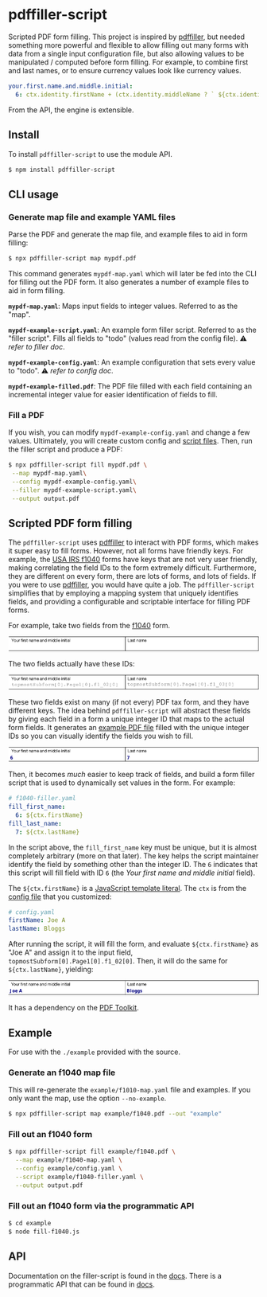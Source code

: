 # pdffiller-script

Scripted PDF form filling.  This project is inspired by [pdffiller](https://github.com/pdffillerjs/pdffiller), but needed something more powerful and flexible to allow filling out many forms with data from a single input configuration file, but also allowing values to be manipulated / computed before form filling.  For example, to combine first and last names, or to ensure currency values look like currency values.

```yaml
your.first.name.and.middle.initial:
  6: ctx.identity.firstName + (ctx.identity.middleName ? ` ${ctx.identity.middleName[0]}`:'')
```

From the API, the engine is extensible.

## Install

To install `pdffiller-script` to use the module API.

```bash
$ npm install pdffiller-script
```

## CLI usage

### Generate map file and example YAML files

Parse the PDF and generate the map file, and example files to aid in form filling:

```bash
$ npx pdffiller-script map mypdf.pdf
```

This command generates `mypdf-map.yaml` which will later be fed into the CLI for filling out the PDF form.  It also generates a number of example files to aid in form filling.

<a name="map-file"></a>
**`mypdf-map.yaml`**: Maps input fields to integer values.  Referred to as the "map".

<a name="example-script"></a>
**`mypdf-example-script.yaml`**: An example form filler script.  Referred to as the "filler script".  Fills all fields to "todo" (values read from the config file).  :warning: *refer to filler doc*.

<a name="example-config-file"></a>
**`mypdf-example-config.yaml`**: An example configuration that sets every value to "todo".  :warning: *refer to config doc*.

<a name="example-filled-pdf"></a>
**`mypdf-example-filled.pdf`**: The PDF file filled with each field containing an incremental integer value for easier identification of fields to fill.

### Fill a PDF

If you wish, you can modify `mypdf-example-config.yaml` and change a few values.  Ultimately, you will create custom config and [script files](#scripted-pdf-form-filling).  Then, run the filler script and produce a PDF:

```bash
$ npx pdffiller-script fill mypdf.pdf \
 --map mypdf-map.yaml\
 --config mypdf-example-config.yaml\
 --filler mypdf-example-script.yaml\
 --output output.pdf
```

## Scripted PDF form filling

The `pdffiller-script` uses [pdffiller](https://www.npmjs.com/package/pdffiller) to interact with PDF forms, which makes it super easy to fill forms.  However, not all forms have friendly keys.  For example, the [USA IRS f1040](https://www.irs.gov/pub/irs-pdf/f1040.pdf) forms have keys that are not very user friendly, making correlating the field IDs to the form extremely difficult.  Furthermore, they are different on every form, there are lots of forms, and lots of fields.  If you were to use [pdffiller](https://www.npmjs.com/package/pdffiller), you would have quite a job.  The  `pdffiller-script`  simplifies that by employing a mapping system that uniquely identifies fields, and providing a configurable and scriptable interface for filling PDF forms.

For example, take two fields from the [f1040](https://www.irs.gov/pub/irs-pdf/f1040.pdf) form.

<img src="docs/images/f1040-empty-fields.png" alt="Image of two empty fields from f1040 PDF" />

The two fields actually have these IDs:

<img src="docs/images/f1040-field-ids.png" alt="Image of two empty fields from f1040 PDF" />

These two fields exist on many (if not every) PDF tax form, and they have different keys.  The idea behind `pdffiller-script` will abstract these fields by giving each field in a form a unique integer ID that maps to the actual form fields.  It generates an [example PDF file](#example-filled-pdf) filled with the unique integer IDs so you can visually identify the fields you wish to fill.

<img src="docs/images/f1040-filled-fields.png" alt="Image of two filled fields from f1040 PDF" />

Then, it becomes *much* easier to keep track of fields, and build a form filler script that is used to dynamically set values in the form.  For example:

```yaml
# f1040-filler.yaml
fill_first_name:
  6: ${ctx.firstName}
fill_last_name:
  7: ${ctx.lastName}
```

In the script above, the `fill_first_name` key must be unique, but it is almost completely arbitrary (more on that later).  The key helps the script maintainer identify the field by something other than the integer ID.  The `6` indicates that this script will fill field with ID `6` (the *Your first name and middle initial* field).

The `${ctx.firstName}` is a [JavaScript template literal](https://developer.mozilla.org/en-US/docs/Web/JavaScript/Reference/Template_literals).  The `ctx` is from the [config file](#example-config-file) that you customized:

```yaml
# config.yaml
firstName: Joe A
lastName: Bloggs
```
After running the script, it will fill the form, and evaluate `${ctx.firstName}` as "Joe A" and assign it to the input field, `topmostSubform[0].Page1[0].f1_02[0]`.  Then, it will do the same for `${ctx.lastName}`, yielding:

![Image of two empty fields from f1040 PDF](docs/images/f1040-filled-fields-joe-bloggs.png)

It has a dependency on the [PDF Toolkit](http://www.pdflabs.com/tools/pdftk-the-pdf-toolkit). 

## Example

For use with the `./example` provided with the source.

### Generate an f1040 map file

This will re-generate the `example/f1010-map.yaml` file and examples.  If you only want the map, use the option `--no-example`.

```bash
$ npx pdffiller-script map example/f1040.pdf --out "example"
```

### Fill out an f1040 form
```bash
$ npx pdffiller-script fill example/f1040.pdf \
  --map example/f1040-map.yaml \
  --config example/config.yaml \
  --script example/f1040-filler.yaml \
  --output output.pdf
```

### Fill out an f1040 form via the programmatic API
```bash
$ cd example
$ node fill-f1040.js
```

## API

Documentation on the filler-script is found in the [docs](docs/README.md).  There is a programmatic API that can be found in [docs](docs/API.md).

